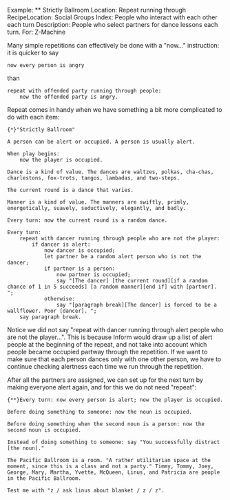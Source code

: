 Example: ** Strictly Ballroom
Location: Repeat running through
RecipeLocation: Social Groups
Index: People who interact with each other each turn
Description: People who select partners for dance lessons each turn.
For: Z-Machine

  
Many simple repetitions can effectively be done with a "now..." instruction: it is quicker to say

  

``` inform7
now every person is angry
```

  
than

  

``` inform7
repeat with offended party running through people:
	now the offended party is angry.
```

  
Repeat comes in handy when we have something a bit more complicated to do with each item:

  

``` inform7
{*}"Strictly Ballroom"

A person can be alert or occupied. A person is usually alert.

When play begins:
	now the player is occupied.

Dance is a kind of value. The dances are waltzes, polkas, cha-chas, charlestons, fox-trots, tangos, lambadas, and two-steps.

The current round is a dance that varies.

Manner is a kind of value. The manners are swiftly, primly, energetically, suavely, seductively, elegantly, and badly.

Every turn: now the current round is a random dance.

Every turn:
	repeat with dancer running through people who are not the player:
		if dancer is alert:
			now dancer is occupied;
			let partner be a random alert person who is not the dancer;
			if partner is a person:
				now partner is occupied;
				say "[The dancer] [the current round][if a random chance of 1 in 5 succeeds] [a random manner][end if] with [partner]. ";
			otherwise:
				say "[paragraph break][The dancer] is forced to be a wallflower. Poor [dancer]. ";
	say paragraph break.
```

  
Notice we did not say "repeat with dancer running through alert people who are not the player...". This is because Inform would draw up a list of alert people at the beginning of the repeat, and not take into account which people became occupied partway through the repetition. If we want to make sure that each person dances only with one other person, we have to continue checking alertness each time we run through the repetition.

  
After all the partners are assigned, we can set up for the next turn by making everyone alert again, and for this we do not need "repeat":

  

``` inform7
{**}Every turn: now every person is alert; now the player is occupied.

Before doing something to someone: now the noun is occupied.

Before doing something when the second noun is a person: now the second noun is occupied.

Instead of doing something to someone: say "You successfully distract [the noun]."

The Pacific Ballroom is a room. "A rather utilitarian space at the moment, since this is a class and not a party." Timmy, Tommy, Joey, George, Mary, Martha, Yvette, McQueen, Linus, and Patricia are people in the Pacific Ballroom.

Test me with "z / ask linus about blanket / z / z".
```

